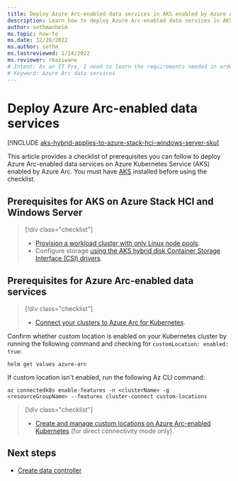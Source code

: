 ```yaml
---
title: Deploy Azure Arc-enabled data services in AKS enabled by Azure Arc
description: Learn how to deploy Azure Arc-enabled data services in AKS enabled by Azure Arc.
author: sethmanheim
ms.topic: how-to
ms.date: 12/28/2022
ms.author: sethm 
ms.lastreviewed: 1/14/2022
ms.reviewer: rbaziwane
# Intent: As an IT Pro, I need to learn the requirements needed in order to deploy Azure Arc data.
# Keyword: Azure Arc data services
---
```


# Deploy Azure Arc-enabled data services

[!INCLUDE [aks-hybrid-applies-to-azure-stack-hci-windows-server-sku](includes/aks-hci-applies-to-skus/aks-hybrid-applies-to-azure-stack-hci-windows-server-sku.md)]

This article provides a checklist of prerequisites you can follow to deploy Azure Arc-enabled data services on Azure Kubernetes Service (AKS) enabled by Azure Arc. You must have [AKS](kubernetes-walkthrough-powershell.md) installed before using the checklist.

## Prerequisites for AKS on Azure Stack HCI and Windows Server

> [!div class="checklist"]
> * [Provision a workload cluster with only Linux node pools](use-node-pools.md).
> * Configure storage [using the AKS hybrid disk Container Storage Interface (CSI) drivers](./container-storage-interface-disks.md#create-custom-storage-class-for-disks).

## Prerequisites for Azure Arc-enabled data services

> [!div class="checklist"]
> * [Connect your clusters to Azure Arc for Kubernetes](/azure-stack/aks-hci/connect-to-arc).

Confirm whether custom location is enabled on your Kubernetes cluster by running the following command and checking for `customLocation: enabled: true`:

```console
helm get values azure-arc
```

If custom location isn't enabled, run the following Az CLI command:

```azurecli
az connectedk8s enable-features -n <clusterName> -g <resourceGroupName> --features cluster-connect custom-locations
```

> [!div class="checklist"]
> * [Create and manage custom locations on Azure Arc-enabled Kubernetes](/azure/azure-arc/kubernetes/custom-locations) (for direct connectivity mode only).

## Next steps

* [Create data controller](/azure/azure-arc/data/create-data-controller)
